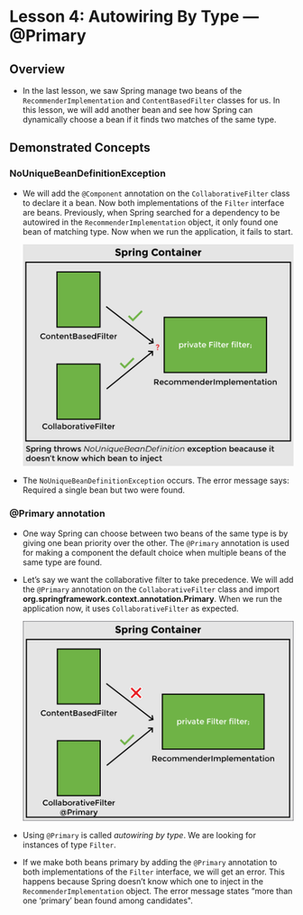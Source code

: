 # Lesson 4: Autowiring By Type — @Primary

## Overview

- In the last lesson, we saw Spring manage two beans of the `RecommenderImplementation` and `ContentBasedFilter` classes for us. In this lesson, we will add another bean and see how Spring can dynamically choose a bean if it finds two matches of the same type.

## Demonstrated Concepts

### NoUniqueBeanDefinitionException

- We will add the `@Component` annotation on the `CollaborativeFilter` class to declare it a bean. Now both implementations of the `Filter` interface are beans. Previously, when Spring searched for a dependency to be autowired in the `RecommenderImplementation` object, it only found one bean of matching type. Now when we run the application, it fails to start.

  <img src="./images/img1.png" width="500">

- The `NoUniqueBeanDefinitionException` occurs. The error message says: Required a single bean but two were found.

### @Primary annotation

- One way Spring can choose between two beans of the same type is by giving one bean priority over the other. The `@Primary` annotation is used for making a component the default choice when multiple beans of the same type are found.

- Let’s say we want the collaborative filter to take precedence. We will add the `@Primary` annotation on the `CollaborativeFilter` class and import __org.springframework.context.annotation.Primary__. When we run the application now, it uses `CollaborativeFilter` as expected.

  <img src="./images/img2.png" width="500">

- Using `@Primary` is called _autowiring by type_. We are looking for instances of type `Filter`.

- If we make both beans primary by adding the `@Primary` annotation to both implementations of the `Filter` interface, we will get an error. This happens because Spring doesn’t know which one to inject in the `RecommenderImplementation` object. The error message states “more than one ‘primary’ bean found among candidates".